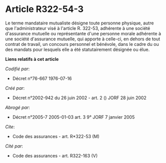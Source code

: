 # Article R322-54-3

Le terme mandataire mutualiste désigne toute personne physique, autre que l'administrateur visé à l'article R. 322-53,
adhérente à une société d'assurance mutuelle ou représentante d'une personne morale adhérente à une société d'assurance
mutuelle, qui apporte à celle-ci, en dehors de tout contrat de travail, un concours personnel et bénévole, dans le cadre du
ou des mandats pour lesquels elle a été statutairement désignée ou élue.

**Liens relatifs à cet article**

_Codifié par_:

  - Décret n°76-667 1976-07-16

_Créé par_:

  - Décret n°2002-942 du 26 juin 2002 - art. 2 () JORF 28 juin 2002

_Abrogé par_:

  - Décret n°2005-7 2005-01-03 art. 3 9° JORF 7 janvier 2005

_Cite_:

  - Code des assurances - art. R*322-53 (M)

_Cité par_:

  - Code des assurances - art. R322-163 (V)
